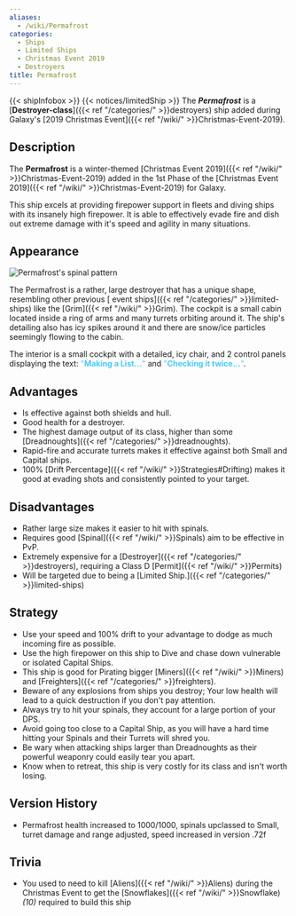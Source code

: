 ```yaml
---
aliases:
  - /wiki/Permafrost
categories:
  - Ships
  - Limited Ships
  - Christmas Event 2019
  - Destroyers
title: Permafrost
---
```


{{< shipInfobox >}} {{< notices/limitedShip >}} The **_Permafrost_** is a [**Destroyer-class**]({{< ref "/categories/" >}}destroyers) ship added during Galaxy's [2019 Christmas Event]({{< ref "/wiki/" >}}Christmas-Event-2019).

## Description

The **Permafrost** is a winter-themed [Christmas Event 2019]({{< ref "/wiki/" >}}Christmas-Event-2019) added in the 1st Phase of the [Christmas Event 2019]({{< ref "/wiki/" >}}Christmas-Event-2019) for Galaxy.

This ship excels at providing firepower support in fleets and diving ships with its insanely high firepower. It is able to effectively evade fire and dish out extreme damage with it's speed and agility in many situations.

## Appearance

![Permafrost's spinal
pattern](Permafrost_firing.png "Permafrost's spinal pattern")

The Permafrost is a rather, large destroyer that has a unique shape, resembling other previous [ event ships]({{< ref "/categories/" >}}limited-ships) like the [Grim]({{< ref "/wiki/" >}}Grim). The cockpit is a small cabin located inside a ring of arms and many turrets orbiting around it. The ship's detailing also has icy spikes around it and there are snow/ice particles seemingly flowing to the cabin.

The interior is a small cockpit with a detailed, icy chair, and 2 control panels displaying the text: <span style="color:#45caf7">"**Making a List...**"</span> and <span style="color:#45caf7">"**Checking it twice...**"</span>.

## Advantages

- Is effective against both shields and hull.
- Good health for a destroyer.
- The highest damage output of its class, higher than some [Dreadnoughts]({{< ref "/categories/" >}}dreadnoughts).
- Rapid-fire and accurate turrets makes it effective against both Small and Capital ships.
- 100% [Drift Percentage]({{< ref "/wiki/" >}}Strategies#Drifting) makes it good at evading shots and consistently pointed to your target.

## Disadvantages

- Rather large size makes it easier to hit with spinals.
- Requires good [Spinal]({{< ref "/wiki/" >}}Spinals) aim to be effective in PvP.
- Extremely expensive for a [Destroyer]({{< ref "/categories/" >}}destroyers), requiring a Class D [Permit]({{< ref "/wiki/" >}}Permits)
- Will be targeted due to being a [Limited Ship.]({{< ref "/categories/" >}}limited-ships)

## Strategy

- Use your speed and 100% drift to your advantage to dodge as much incoming fire as possible.
- Use the high firepower on this ship to Dive and chase down vulnerable or isolated Capital Ships.
- This ship is good for Pirating bigger [Miners]({{< ref "/wiki/" >}}Miners) and [Freighters]({{< ref "/categories/" >}}freighters).
- Beware of any explosions from ships you destroy; Your low health will lead to a quick destruction if you don't pay attention.
- Always try to hit your spinals, they account for a large portion of your DPS.
- Avoid going too close to a Capital Ship, as you will have a hard time hitting your Spinals and their Turrets will shred you.
- Be wary when attacking ships larger than Dreadnoughts as their powerful weaponry could easily tear you apart.
- Know when to retreat, this ship is very costly for its class and isn't worth losing.

## Version History

- Permafrost health increased to 1000/1000, spinals upclassed to Small, turret damage and range adjusted, speed increased in version .72f

## Trivia

- You used to need to kill [Aliens]({{< ref "/wiki/" >}}Aliens) during the Christmas Event to get the [Snowflakes]({{< ref "/wiki/" >}}Snowflake) _(10)_ required to build this ship

